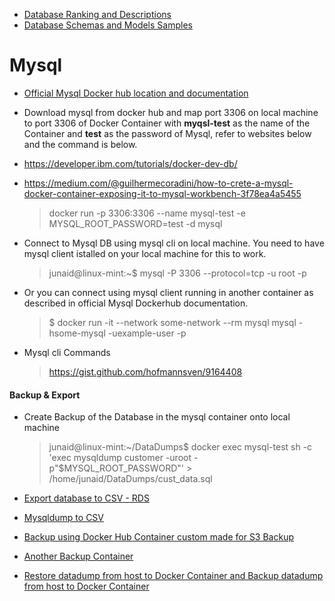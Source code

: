 * [Database Ranking and Descriptions](https://db-engines.com/en/ranking) 
* [Database Schemas and Models Samples](http://www.databaseanswers.org/data_models/)
# Mysql 
* [Official Mysql Docker hub location and documentation](https://hub.docker.com/_/mysql/)

* Download mysql from docker hub and map port 3306 on local machine to port 3306 of Docker Container with **myqsl-test** as the name of the Container and **test** as the password of Mysql, refer to websites below and the command is below.
* https://developer.ibm.com/tutorials/docker-dev-db/
* https://medium.com/@guilhermecoradini/how-to-crete-a-mysql-docker-container-exposing-it-to-mysql-workbench-3f78ea4a5455
  > docker run -p 3306:3306 --name mysql-test -e MYSQL_ROOT_PASSWORD=test -d mysql
* Connect to Mysql DB using mysql cli on local machine. You need to have mysql client istalled on your local machine for this to work.
  > junaid@linux-mint:~$ mysql -P 3306 --protocol=tcp -u root -p
* Or you can connect using mysql client running in another container as described in official Mysql Dockerhub documentation.
  > $ docker run -it --network some-network --rm mysql mysql -hsome-mysql -uexample-user -p
  
* Mysql cli Commands
  > https://gist.github.com/hofmannsven/9164408

#### Backup & Export

* Create Backup of the Database in the mysql container onto local machine
  > junaid@linux-mint:~/DataDumps$ docker exec mysql-test sh -c 'exec mysqldump customer -uroot -p"$MYSQL_ROOT_PASSWORD"' > /home/junaid/DataDumps/cust_data.sql
  
* [Export database to CSV - RDS](https://forums.aws.amazon.com/thread.jspa?threadID=41443)
* [Mysqldump to CSV](https://stackoverflow.com/questions/21253704/how-to-save-mysql-query-output-to-excel-or-txt-file)
* [Backup using Docker Hub Container custom made for S3 Backup](https://hub.docker.com/r/schickling/mysql-backup-s3)
* [Another Backup Container](https://hub.docker.com/r/databack/mysql-backup)
* [Restore datadump from host to Docker Container and Backup datadump from host to Docker Container](https://gist.github.com/spalladino/6d981f7b33f6e0afe6bb)
